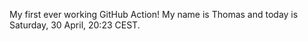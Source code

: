 My first ever working GitHub Action!
My name is Thomas and today is Saturday, 30 April, 20:23 CEST. 
